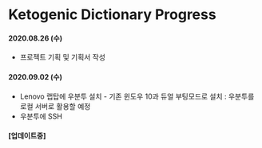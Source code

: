 # Ketogenic Dictionary Progress

#### 2020.08.26 (수)

- 프로젝트 기획 및 기획서 작성



#### 2020.09.02 (수)

- Lenovo 랩탑에 우분투 설치 - 기존 윈도우 10과 듀얼 부팅모드로 설치 : 우분투를 로컬 서버로 활용할 예정
- 우분투에 SSH



#### [업데이트중]
